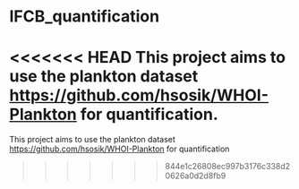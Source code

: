 # IFCB_quantification
<<<<<<< HEAD
This project aims to use the plankton dataset https://github.com/hsosik/WHOI-Plankton for quantification.
=======
This project aims to use the plankton dataset https://github.com/hsosik/WHOI-Plankton for quantification
>>>>>>> 844e1c26808ec997b3176c338d20626a0d2d8fb9
